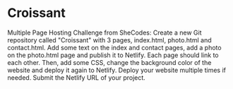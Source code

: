 # Croissant
Multiple Page Hosting
Challenge from SheCodes:
Create a new Git repository called "Croissant" with 3 pages, index.html, photo.html and contact.html. Add some text on the index and contact pages, add a photo on the photo.html page and publish it to Netlify. Each page should link to each other. Then, add some CSS, change the background color of the website and deploy it again to Netlify. Deploy your website multiple times if needed. Submit the Netlify URL of your project. 

